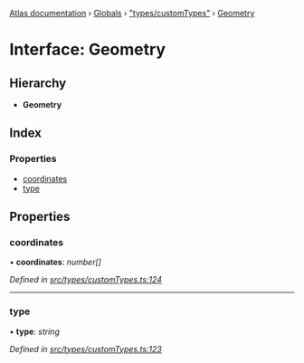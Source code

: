 [Atlas documentation](../README.md) › [Globals](../globals.md) › ["types/customTypes"](../modules/_types_customtypes_.md) › [Geometry](_types_customtypes_.geometry.md)

# Interface: Geometry

## Hierarchy

* **Geometry**

## Index

### Properties

* [coordinates](_types_customtypes_.geometry.md#coordinates)
* [type](_types_customtypes_.geometry.md#type)

## Properties

###  coordinates

• **coordinates**: *number[]*

*Defined in [src/types/customTypes.ts:124](https://github.com/chronark/atlas/blob/198ad53/src/types/customTypes.ts#L124)*

___

###  type

• **type**: *string*

*Defined in [src/types/customTypes.ts:123](https://github.com/chronark/atlas/blob/198ad53/src/types/customTypes.ts#L123)*
